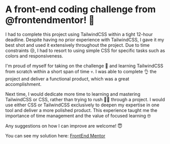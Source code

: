# A front-end coding challenge from @frontendmentor! 🎉 

I had to complete this project using TailwindCSS within a tight 12-hour deadline. Despite having no prior experience with TailwindCSS, I gave it my best shot and used it extensively throughout the project. Due to time constraints 😒, I had to resort to using simple CSS for specific tasks such as colors and responsiveness.

I'm proud of myself for taking on the challenge 💪 and learning TailwindCSS from scratch within a short span of time 💀. I was able to complete 👌 the project and deliver a functional product, which was a great accomplishment.

Next time, I would dedicate more time to learning and mastering TailwindCSS or CSS, rather than trying to rush 🏃💨 through a project. I would use either CSS or TailwindCSS exclusively to deepen my expertise in one tool and deliver a more polished product. This experience taught me the importance of time management and the value of focused learning 🤓

Any suggestions on how I can improve are welcome! 😇

You can see my solution here: [FrontEnd Mentor](https://www.frontendmentor.io/solutions/tailwind-to-design-and-css-for-responsiveness-and-specific-colors-reafAPx1gd)
